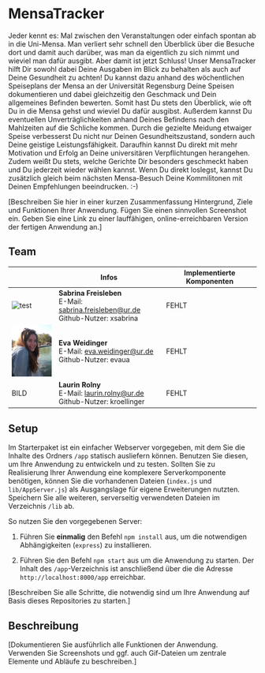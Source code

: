 # MensaTracker

Jeder kennt es: Mal zwischen den Veranstaltungen oder einfach spontan ab in die Uni-Mensa. Man verliert sehr schnell den Überblick über die Besuche dort und damit auch darüber, was man da eigentlich zu sich nimmt und wieviel man dafür ausgibt. Aber damit ist jetzt Schluss! Unser MensaTracker hilft Dir sowohl dabei Deine Ausgaben im Blick zu behalten als auch auf Deine Gesundheit zu achten! Du kannst dazu anhand des wöchentlichen Speiseplans der Mensa an der Universität Regensburg Deine Speisen dokumentieren und dabei gleichzeitig den Geschmack und Dein allgemeines Befinden bewerten. Somit hast Du stets den Überblick, wie oft Du in die Mensa gehst und wieviel Du dafür ausgibst. Außerdem kannst Du eventuellen Unverträglichkeiten anhand Deines Befindens nach den Mahlzeiten auf die Schliche kommen. Durch die gezielte Meidung etwaiger Speise verbesserst Du nicht nur Deinen Gesundheitszustand, sondern auch Deine geistige Leistungsfähigkeit. Daraufhin kannst Du direkt mit mehr Motivation und Erfolg an Deine universitären Verpflichtungen herangehen. Zudem weißt Du stets, welche Gerichte Dir besonders geschmeckt haben und Du jederzeit wieder wählen kannst. Wenn Du direkt loslegst, kannst Du zusätzlich gleich beim nächsten Mensa-Besuch Deine Kommilitonen mit Deinen Empfehlungen beeindrucken. :-)

[Beschreiben Sie hier in einer kurzen Zusammenfassung Hintergrund, Ziele und Funktionen Ihrer Anwendung. Fügen Sie einen sinnvollen Screenshot ein. Geben Sie eine Link zu einer lauffähigen, online-erreichbaren Version der fertigen Anwendung an.]
## Team

| | Infos | Implementierte Komponenten
|-|-|-|
![test](https://user-images.githubusercontent.com/41908872/62241510-945e6480-b3d9-11e9-8241-1b99b7693c02.png) | **Sabrina Freisleben**<br />E-Mail: sabrina.freisleben@ur.de<br />Github-Nutzer: xsabrina | FEHLT |
<img alt="Portrait von Eva Weidinger" src="docs/IMG_20160507_185831.jpg" width="100" />| **Eva Weidinger**<br />E-Mail: eva.weidinger@ur.de<br />Github-Nutzer: evaua | FEHLT |
BILD | **Laurin Rolny**<br />E-Mail: laurin.rolny@ur.de<br />Github-Nutzer: kroellinger | FEHLT |

## Setup

Im Starterpaket ist ein einfacher Webserver vorgegeben, mit dem Sie die Inhalte des Ordners `/app` statisch ausliefern können. Benutzen Sie diesen, um Ihre Anwendung zu entwickeln und zu testen. Sollten Sie zu Realisierung Ihrer Anwendung eine komplexere Serverkomponente benötigen, können Sie die vorhandenen Dateien (`index.js` und `lib/AppServer.js`) als Ausgangslage für eigene Erweiterungen nutzten. Speichern Sie alle weiteren, serverseitig verwendeten Dateien im Verzeichnis `/lib` ab.

So nutzen Sie den vorgegebenen Server:

1. Führen Sie **einmalig** den Befehl `npm install` aus, um die notwendigen Abhängigkeiten (`express`) zu installieren.

2. Führen Sie den Befehl `npm start` aus um die Anwendung zu starten. Der Inhalt des `/app`-Verzeichnis ist anschließend über die die Adresse `http://localhost:8000/app` erreichbar.

[Beschreiben Sie alle Schritte, die notwendig sind um Ihre Anwendung auf Basis dieses Repositories zu starten.]

## Beschreibung

[Dokumentieren Sie ausführlich alle Funktionen der Anwendung. Verwenden Sie Screenshots und ggf. auch Gif-Dateien um zentrale Elemente und Abläufe zu beschreiben.]
